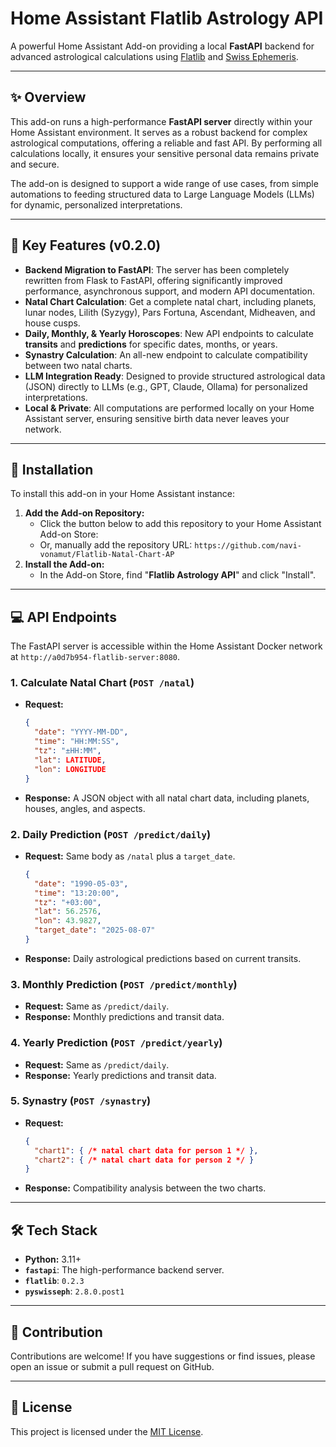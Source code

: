 # Home Assistant Flatlib Astrology API

A powerful Home Assistant Add-on providing a local **FastAPI** backend for advanced astrological calculations using [Flatlib](https://github.com/flatangle/flatlib) and [Swiss Ephemeris](https://www.astro.com/swisseph/).

-----

## ✨ Overview

This add-on runs a high-performance **FastAPI server** directly within your Home Assistant environment. It serves as a robust backend for complex astrological computations, offering a reliable and fast API. By performing all calculations locally, it ensures your sensitive personal data remains private and secure.

The add-on is designed to support a wide range of use cases, from simple automations to feeding structured data to Large Language Models (LLMs) for dynamic, personalized interpretations.

-----

## 🚀 Key Features (v0.2.0)

  - **Backend Migration to FastAPI**: The server has been completely rewritten from Flask to FastAPI, offering significantly improved performance, asynchronous support, and modern API documentation.
  - **Natal Chart Calculation**: Get a complete natal chart, including planets, lunar nodes, Lilith (Syzygy), Pars Fortuna, Ascendant, Midheaven, and house cusps.
  - **Daily, Monthly, & Yearly Horoscopes**: New API endpoints to calculate **transits** and **predictions** for specific dates, months, or years.
  - **Synastry Calculation**: An all-new endpoint to calculate compatibility between two natal charts.
  - **LLM Integration Ready**: Designed to provide structured astrological data (JSON) directly to LLMs (e.g., GPT, Claude, Ollama) for personalized interpretations.
  - **Local & Private**: All computations are performed locally on your Home Assistant server, ensuring sensitive birth data never leaves your network.

-----

## 🔧 Installation

To install this add-on in your Home Assistant instance:

1.  **Add the Add-on Repository:**
      - Click the button below to add this repository to your Home Assistant Add-on Store:
        [](https://www.google.com/search?q=%5Bhttps://my.home-assistant.io/redirect/supervisor_add_addon_repository/%3Frepository_url%3Dhttps%253A%252F%252Fgithub.com%252Fnavi-vonamut%252FFlatlib-Natal-Chart-AP%5D\(https://my.home-assistant.io/redirect/supervisor_add_addon_repository/%3Frepository_url%3Dhttps%253A%252F%252Fgithub.com%252Fnavi-vonamut%252FFlatlib-Natal-Chart-AP\))
      - Or, manually add the repository URL: `https://github.com/navi-vonamut/Flatlib-Natal-Chart-AP`
2.  **Install the Add-on:**
      - In the Add-on Store, find "**Flatlib Astrology API**" and click "Install".

-----

## 💻 API Endpoints

The FastAPI server is accessible within the Home Assistant Docker network at `http://a0d7b954-flatlib-server:8080`.

### 1\. Calculate Natal Chart (`POST /natal`)

  * **Request:**
    ```json
    {
      "date": "YYYY-MM-DD",
      "time": "HH:MM:SS",
      "tz": "±HH:MM",
      "lat": LATITUDE,
      "lon": LONGITUDE
    }
    ```
  * **Response:** A JSON object with all natal chart data, including planets, houses, angles, and aspects.

### 2\. Daily Prediction (`POST /predict/daily`)

  * **Request:** Same body as `/natal` plus a `target_date`.
    ```json
    {
      "date": "1990-05-03",
      "time": "13:20:00",
      "tz": "+03:00",
      "lat": 56.2576,
      "lon": 43.9827,
      "target_date": "2025-08-07"
    }
    ```
  * **Response:** Daily astrological predictions based on current transits.

### 3\. Monthly Prediction (`POST /predict/monthly`)

  * **Request:** Same as `/predict/daily`.
  * **Response:** Monthly predictions and transit data.

### 4\. Yearly Prediction (`POST /predict/yearly`)

  * **Request:** Same as `/predict/daily`.
  * **Response:** Yearly predictions and transit data.

### 5\. Synastry (`POST /synastry`)

  * **Request:**
    ```json
    {
      "chart1": { /* natal chart data for person 1 */ },
      "chart2": { /* natal chart data for person 2 */ }
    }
    ```
  * **Response:** Compatibility analysis between the two charts.

-----

## 🛠️ Tech Stack

  * **Python:** 3.11+
  * **`fastapi`**: The high-performance backend server.
  * **`flatlib`**: `0.2.3`
  * **`pyswisseph`**: `2.8.0.post1`

-----

## 🤝 Contribution

Contributions are welcome\! If you have suggestions or find issues, please open an issue or submit a pull request on GitHub.

-----

## 📄 License

This project is licensed under the [MIT License](https://www.google.com/search?q=LICENSE).
